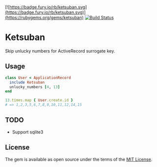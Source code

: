 [![https://badge.fury.io/rb/ketsuban.svg](https://badge.fury.io/rb/ketsuban.svg)](https://rubygems.org/gems/ketsuban)
[![Build Status](https://travis-ci.org/oieioi/ketsuban.svg?branch=master)](https://travis-ci.org/oieioi/ketsuban)

# Ketsuban

Skip unlucky numbers for ActiveRecord surrogate key.

## Usage

```ruby
class User < ApplicationRecord
  include Ketsuban
  unlucky_numbers [4, 13]
end
```

```ruby
13.times.map { User.create.id }
# => 1,2,3,5,6,7,8,9,10,11,12,14,15
```

## TODO

- Support sqlite3

## License

The gem is available as open source under the terms of the [MIT License](https://opensource.org/licenses/MIT).
